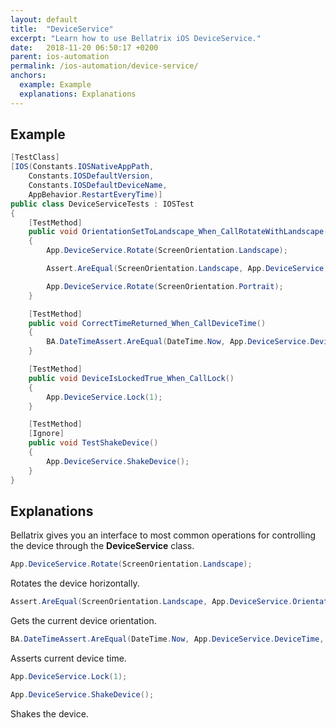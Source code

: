 ```yaml
---
layout: default
title:  "DeviceService"
excerpt: "Learn how to use Bellatrix iOS DeviceService."
date:   2018-11-20 06:50:17 +0200
parent: ios-automation
permalink: /ios-automation/device-service/
anchors:
  example: Example
  explanations: Explanations
---
```

Example
-------
```csharp
[TestClass]
[IOS(Constants.IOSNativeAppPath,
    Constants.IOSDefaultVersion,
    Constants.IOSDefaultDeviceName,
    AppBehavior.RestartEveryTime)]
public class DeviceServiceTests : IOSTest
{
    [TestMethod]
    public void OrientationSetToLandscape_When_CallRotateWithLandscape()
    {
        App.DeviceService.Rotate(ScreenOrientation.Landscape);

        Assert.AreEqual(ScreenOrientation.Landscape, App.DeviceService.Orientation);

        App.DeviceService.Rotate(ScreenOrientation.Portrait);
    }

    [TestMethod]
    public void CorrectTimeReturned_When_CallDeviceTime()
    {
        BA.DateTimeAssert.AreEqual(DateTime.Now, App.DeviceService.DeviceTime, BA.DateTimeDeltaType.Minutes, 5);
    }

    [TestMethod]
    public void DeviceIsLockedTrue_When_CallLock()
    {
        App.DeviceService.Lock(1);
    }

    [TestMethod]
    [Ignore]
    public void TestShakeDevice()
    {
        App.DeviceService.ShakeDevice();
    }
}
```

Explanations
------------
Bellatrix gives you an interface to most common operations for controlling the device through the **DeviceService** class.
```csharp
App.DeviceService.Rotate(ScreenOrientation.Landscape);
```
Rotates the device horizontally.
```csharp
Assert.AreEqual(ScreenOrientation.Landscape, App.DeviceService.Orientation);
```
Gets the current device orientation.
```csharp
BA.DateTimeAssert.AreEqual(DateTime.Now, App.DeviceService.DeviceTime, BA.DateTimeDeltaType.Minutes, 5);
```
Asserts current device time.
```csharp
App.DeviceService.Lock(1);
```
```csharp
App.DeviceService.ShakeDevice();
```
Shakes the device.